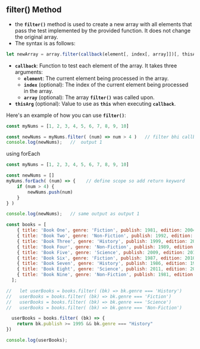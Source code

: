 
## filter() Method

- the **`filter()`** method is used to create a new array with all elements that pass the test implemented by the provided function. It does not change the original array.
- The syntax is as follows:

```jsx
let newArray = array.filter(callback(element[, index[, array]])[, thisArg])
```

- **`callback`**: Function to test each element of the array. It takes three arguments:
    - **`element`**: The current element being processed in the array.
    - **`index`** (optional): The index of the current element being processed in the array.
    - **`array`** (optional): The array **`filter()`** was called upon.
- **`thisArg`** (optional): Value to use as **`this`** when executing **`callback`**.

Here's an example of how you can use **`filter()`**:

```jsx
const myNums = [1, 2, 3, 4, 5, 6, 7, 8, 9, 10]

const newNums = myNums.filter( (num) => num > 4 )   // filter bhi callback function he
console.log(newNums);   //  output 1
```

using forEach

```jsx
const myNums = [1, 2, 3, 4, 5, 6, 7, 8, 9, 10]

const newNums = []
myNums.forEach( (num) => {    // define scope so add return keyword
    if (num > 4) {
        newNums.push(num)
    }
} )

console.log(newNums);   // same output as output 1
```

```jsx
const books = [
    { title: 'Book One', genre: 'Fiction', publish: 1981, edition: 2004 },
    { title: 'Book Two', genre: 'Non-Fiction', publish: 1992, edition: 2008 },
    { title: 'Book Three', genre: 'History', publish: 1999, edition: 2007 },
    { title: 'Book Four', genre: 'Non-Fiction', publish: 1989, edition: 2010 },
    { title: 'Book Five', genre: 'Science', publish: 2009, edition: 2014 },
    { title: 'Book Six', genre: 'Fiction', publish: 1987, edition: 2010 },
    { title: 'Book Seven', genre: 'History', publish: 1986, edition: 1996 },
    { title: 'Book Eight', genre: 'Science', publish: 2011, edition: 2016 },
    { title: 'Book Nine', genre: 'Non-Fiction', publish: 1981, edition: 1989 },
  ];

//   let userBooks = books.filter( (bk) => bk.genre === 'History')
//   userBooks = books.filter( (bk) => bk.genre === 'Fiction')
//   userBooks = books.filter( (bk) => bk.genre === 'Science')
//   userBooks = books.filter( (bk) => bk.genre === 'Non-Fiction')

  userBooks = books.filter( (bk) => { 
    return bk.publish >= 1995 && bk.genre === "History"
})

console.log(userBooks);
```